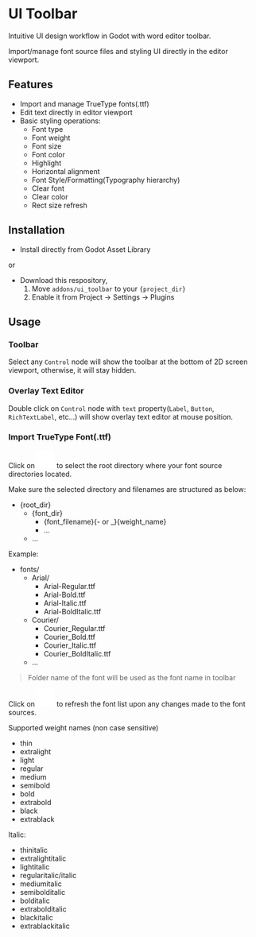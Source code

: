 # UI Toolbar

Intuitive UI design workflow in Godot with word editor toolbar.

Import/manage font source files and styling UI directly in the editor viewport.

## Features

- Import and manage TrueType fonts(.ttf)
- Edit text directly in editor viewport
- Basic styling operations:
  - Font type
  - Font weight
  - Font size
  - Font color
  - Highlight
  - Horizontal alignment
  - Font Style/Formatting(Typography hierarchy)
  - Clear font
  - Clear color
  - Rect size refresh

## Installation

- Install directly from Godot Asset Library

or

- Download this respository,
  1. Move `addons/ui_toolbar` to your `{project_dir}`
  2. Enable it from Project -> Settings -> Plugins

## Usage

### Toolbar

Select any `Control` node will show the toolbar at the bottom of 2D screen viewport, otherwise, it will stay hidden.

### Overlay Text Editor

Double click on `Control` node with `text` property(`Label`, `Button`, `RichTextLabel`, etc...) will show overlay text editor at mouse position.

### Import TrueType Font(.ttf)

Click on ![Open Font Directory](addons/ui_toolbar/assets/icons/folder_open-white-18dp.svg "Open Font Directory Icon") to select the root directory where your font source directories located.

Make sure the selected directory and filenames are structured as below:
- {root_dir}
  - {font_dir}
    - {font_filename}{- or _}{weight_name}
	- ...
  - ...

Example:
- fonts/
  - Arial/
    - Arial-Regular.ttf
	- Arial-Bold.ttf
	- Arial-Italic.ttf
	- Arial-BoldItalic.ttf
  - Courier/
    - Courier_Regular.ttf
	- Courier_Bold.ttf
	- Courier_Italic.ttf
	- Courier_BoldItalic.ttf
  - ...

> Folder name of the font will be used as the font name in toolbar

Click on ![Refresh Font Directory](addons/ui_toolbar/assets/icons/refresh-white-18dp.svg "Refresh Font Directory Icon") to refresh the font list upon any changes made to the font sources.

Supported weight names (non case sensitive)

- thin
- extralight
- light
- regular
- medium
- semibold
- bold
- extrabold
- black
- extrablack

Italic:

- thinitalic
- extralightitalic
- lightitalic
- regularitalic/italic
- mediumitalic
- semibolditalic
- bolditalic
- extrabolditalic
- blackitalic
- extrablackitalic
